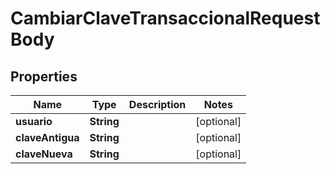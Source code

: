 

# CambiarClaveTransaccionalRequestBody


## Properties

Name | Type | Description | Notes
------------ | ------------- | ------------- | -------------
**usuario** | **String** |  |  [optional]
**claveAntigua** | **String** |  |  [optional]
**claveNueva** | **String** |  |  [optional]



